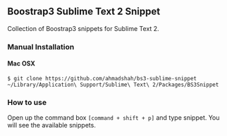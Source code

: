## Boostrap3 Sublime Text 2 Snippet

Collection of Boostrap3 snippets for Sublime Text 2.

### Manual Installation

#### Mac OSX
`$ git clone https://github.com/ahmadshah/bs3-sublime-snippet ~/Library/Application\ Support/Sublime\ Text\ 2/Packages/BS3Snippet`

### How to use
Open up the command box `[command + shift + p]` and type snippet. You will see the available snippets.